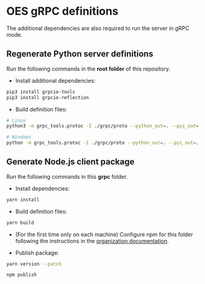 # OES gRPC definitions

The additional dependencies are also required to run the server in gRPC mode.

## Regenerate Python server definitions

Run the following commands in the **root folder** of this repository.

- Install additional dependencies:

```bash
pip3 install grpcio-tools
pip3 install grpcio-reflection
```

- Build definition files:

```bash
# Linux
python3 -m grpc_tools.protoc -I ./grpc/proto --python_out=. --pyi_out=. --grpc_python_out=. ./grpc/proto/openelevationservice/server/grpc/openelevation.proto

# Windows
python -m grpc_tools.protoc -I ./grpc/proto --python_out=. --pyi_out=. --grpc_python_out=. ./grpc/proto/openelevationservice/server/grpc/openelevation.proto
```

## Generate Node.js client package

Run the following commands in this **grpc** folder.

- Install dependencies:

```bash
yarn install
```

- Build definition files:

```bash
yarn build
```

- (For the first time only on each machine) Configure npm for this folder following the instructions in the [organization documentation](https://github.com/propagamap/docs/wiki/GitHub#publish-package-cheatsheet).

- Publish package:

```bash
yarn version --patch

npm publish
```
